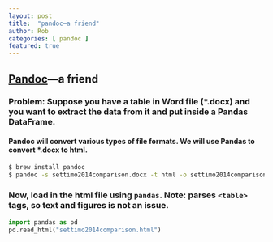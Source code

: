 ```yaml
---
layout: post
title:  "pandoc—a friend"
author: Rob
categories: [ pandoc ]
featured: true
---
```




## [Pandoc](https://pandoc.org)—a friend

### Problem: Suppose you have a table in Word file (*.docx) and you want to extract the data from it and put inside a Pandas DataFrame.

#### Pandoc will convert various types of file formats. We will use Pandas to convert *.docx to html.

```bash
$ brew install pandoc
$ pandoc -s settimo2014comparison.docx -t html -o settimo2014comparison.html
```

### Now, load in the html file using `pandas`. **Note:** parses `<table>` tags, so text and figures is not an issue.

```python
import pandas as pd
pd.read_html("settimo2014comparison.html")
```


